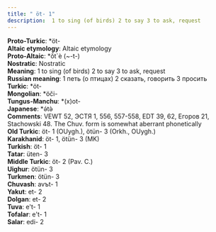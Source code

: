 ```yaml
---
title: " öt- 1"
description:  1 to sing (of birds) 2 to say 3 to ask, request
---
```


<strong>Proto-Turkic</strong>:  *öt-<br>
<strong>Altaic etymology</strong>:  Altaic etymology<br>
<strong> Proto-Altaic</strong>:  *ŏ́t`è (~-t-)<br>
<strong>Nostratic</strong>:  Nostratic<br>
<strong>Meaning</strong>:  1 to sing (of birds) 2 to say 3 to ask, request<br>
<strong>Russian meaning</strong>:  1 петь (о птицах) 2 сказать, говорить 3 просить<br>
<strong>Turkic</strong>:  *öt-<br>
<strong>Mongolian</strong>:  *öči-<br>
<strong>Tungus-Manchu</strong>:  *(x)ot-<br>
<strong>Japanese</strong>:  *ǝ́tǝ̀<br>
<strong>Comments</strong>:  VEWT 52, ЭСТЯ 1, 556, 557-558, EDT 39, 62, Егоров 21, Stachowski 48. The Chuv. form is somewhat aberrant phonetically<br>
<strong>Old Turkic</strong>:  öt- 1 (OUygh.), ötün- 3 (Orkh., OUygh.)<br>
<strong>Karakhanid</strong>:  öt- 1, ötün- 3 (MK)<br>
<strong>Turkish</strong>:  öt- 1<br>
<strong>Tatar</strong>:  üten- 3<br>
<strong>Middle Turkic</strong>:  öt- 2 (Pav. C.)<br>
<strong>Uighur</strong>:  ötün- 3<br>
<strong>Turkmen</strong>:  ötün- 3<br>
<strong>Chuvash</strong>:  avъt- 1<br>
<strong>Yakut</strong>:  et- 2<br>
<strong>Dolgan</strong>:  et- 2<br>
<strong>Tuva</strong>:  e't- 1<br>
<strong>Tofalar</strong>:  e't- 1<br>
<strong>Salar</strong>:  edi- 2<br>


